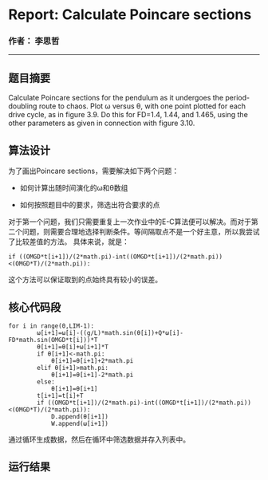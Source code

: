 # Report: Calculate Poincare sections
### 作者： 李思哲
***
## 题目摘要
Calculate Poincare sections for the pendulum as it undergoes the period-doubling route to chaos. Plot ω versus θ, with one point plotted for each 
drive cycle, as in figure 3.9. Do this for FD=1.4, 1.44, and 1.465, using the other parameters as given in connection with figure 3.10.

## 算法设计
为了画出Poincare sections，需要解决如下两个问题：

* 如何计算出随时间演化的ω和θ数组

* 如何按照题目中的要求，筛选出符合要求的点

对于第一个问题，我们只需要重复上一次作业中的E-C算法便可以解决。而对于第二个问题，则需要合理地选择判断条件。等间隔取点不是一个好主意，所以我尝试了比较差值的方法。
具体来说，就是：

```
if ((OMGD*t[i+1])/(2*math.pi)-int((OMGD*t[i+1])/(2*math.pi))<(OMGD*T)/(2*math.pi)):
```
这个方法可以保证取到的点始终具有较小的误差。
## 核心代码段
```
for i in range(0,LIM-1):
        ω[i+1]=ω[i]-((g/L)*math.sin(θ[i])+Q*ω[i]-FD*math.sin(OMGD*t[i]))*T
        θ[i+1]=θ[i]+ω[i+1]*T
        if θ[i+1]<-math.pi:
            θ[i+1]=θ[i+1]+2*math.pi
        elif θ[i+1]>math.pi:
            θ[i+1]=θ[i+1]-2*math.pi
        else:
            θ[i+1]=θ[i+1]    
        t[i+1]=t[i]+T
        if ((OMGD*t[i+1])/(2*math.pi)-int((OMGD*t[i+1])/(2*math.pi))<(OMGD*T)/(2*math.pi)):
            D.append(θ[i+1])
            W.append(ω[i+1])
```

通过循环生成数据，然后在循环中筛选数据并存入列表中。

## 运行结果
![]()
![]()
![]()
